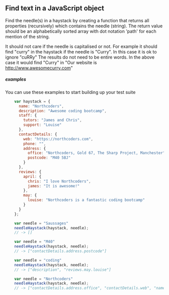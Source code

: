 ## Find text in a JavaScript object

Find the needle(s) in a haystack by creating a function that returns all properties (recursively) which contains the needle (string).
The return value should be an alphabetically sorted array with dot notation 'path' for each mention of the string.

It should not care if the needle is capitalised or not.
For example it should find "curry" in the haystack if the needle is "Curry".
In this case it is ok to ignore "cuRRy"
The results do not need to be entire words. In the above case it would find "Curry" in "Our website is http://www.awesomecurry.com"


##### examples


You can use these examples to start building up your test suite

```javascript
    var haystack = {
      name: "Northcoders",
      description: "Awesome coding bootcamp",
      staff: {
        tutors: "James and Chris",
        support: "Louise"
      },
      contactDetails: {
        web: "https://northcoders.com",
        phone: "",
        address: {
          office: "Northcoders, Gold 67, The Sharp Project, Manchester",
          postcode: "M40 5BJ"
        }
      },
      reviews: {
        april: {
          chris: "I love Northcoders",
          james: "It is awesome!"
        },
        may: {
          louise: "Northcoders is a fantastic coding bootcamp"
        }
      }
    };
```

```javascript
    var needle = "Saussages"
    needleHaystack(haystack, needle);
    // -> []
```

```javascript
    var needle = "M40"
    needleHaystack(haystack, needle);
    // -> ["contactDetails.address.postcode"]
```

```javascript
    var needle = "coding"
    needleHaystack(haystack, needle);
    // -> ["description", "reviews.may.louise"]
```

```javascript
    var needle = "Northcoders"
    needleHaystack(haystack, needle);
    // -> ["contactDetails.address.office", "contactDetails.web", "name", "reviews.april.chris", "reviews.may.louise"]
```
